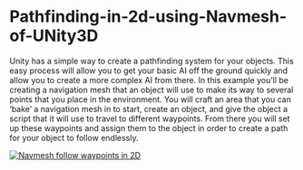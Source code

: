 # Pathfinding-in-2d-using-Navmesh-of-UNity3D

Unity has a simple way to create a pathfinding system for your objects. This easy process will allow you to get your basic AI off the ground quickly and allow you to create a more complex AI from there. In this example you’ll be creating a navigation mesh that an object will use to make its way to several points that you place in the environment. You will craft an area that you can ‘bake’ a navigation mesh in to start, create an object, and give the object a script that it will use to travel to different waypoints. From there you will set up these waypoints and assign them to the object in order to create a path for your object to follow endlessly.


[![Navmesh follow waypoints in 2D](https://drive.google.com/file/d/1IMGnLF0qVjFGgV7GydmecLRx-SCu7B_v/view?usp=sharing)](https://www.youtube.com/watch?v=h7l6T61dYCE)





